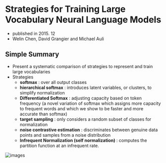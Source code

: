 # Strategies for Training Large Vocabulary Neural Language Models

- published in 2015. 12
- Welin Chen, David Grangier and Michael Auli

## Simple Summary

- Present a systematic comparison of strategies to represent and train large vocabularies
- Strategies
	- **softmax** : over all output classes
	- **hierarchical softmax** : introduces latent variables, or clusters, to simplify normalization   
	- **Differentiated Softmax** : adjusting capacity based on token frequency (a novel variation of softmax which assigns more capacity to frequent words and which we show to be faster and more accurate than softmax)
	- **target sampling** : only considers a random subset of classes for normalization
	- **noise contrastive estimation** : discriminates between genuine data points and samples from a noise distribution
	- **Infrequent Normalization (self normalization)** : computes the partition
function at an infrequent rate.

![images](../images/vocabulary_strategy_1.png)